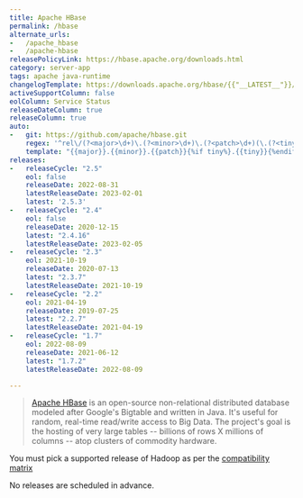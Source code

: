 ```yaml
---
title: Apache HBase
permalink: /hbase
alternate_urls:
-   /apache_hbase
-   /apache-hbase
releasePolicyLink: https://hbase.apache.org/downloads.html
category: server-app
tags: apache java-runtime
changelogTemplate: https://downloads.apache.org/hbase/{{"__LATEST__"}}/CHANGES.md
activeSupportColumn: false
eolColumn: Service Status
releaseDateColumn: true
releaseColumn: true
auto:
-   git: https://github.com/apache/hbase.git
    regex: '^rel\/(?<major>\d+)\.(?<minor>\d+)\.(?<patch>\d+)(\.(?<tiny>\d+))?$'
    template: "{{major}}.{{minor}}.{{patch}}{%if tiny%}.{{tiny}}{%endif%}"
releases:
-   releaseCycle: "2.5"
    eol: false
    releaseDate: 2022-08-31
    latestReleaseDate: 2023-02-01
    latest: '2.5.3'
-   releaseCycle: "2.4"
    eol: false
    releaseDate: 2020-12-15
    latest: "2.4.16"
    latestReleaseDate: 2023-02-05
-   releaseCycle: "2.3"
    eol: 2021-10-19
    releaseDate: 2020-07-13
    latest: "2.3.7"
    latestReleaseDate: 2021-10-19
-   releaseCycle: "2.2"
    eol: 2021-04-19
    releaseDate: 2019-07-25
    latest: "2.2.7"
    latestReleaseDate: 2021-04-19
-   releaseCycle: "1.7"
    eol: 2022-08-09
    releaseDate: 2021-06-12
    latest: "1.7.2"
    latestReleaseDate: 2022-08-09

---
```


> [Apache HBase](https://hbase.apache.org/) is an open-source non-relational distributed database modeled after Google's Bigtable and written in Java. It's useful for random, real-time read/write access to Big Data. The project's goal is the hosting of very large tables -- billions of rows X millions of columns -- atop clusters of commodity hardware.

You must pick a supported release of Hadoop as per the [compatibility matrix](https://hbase.apache.org/book.html#hadoop)

No releases are scheduled in advance.
